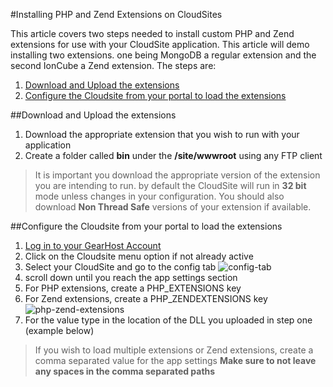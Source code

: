 #Installing PHP and Zend Extensions on CloudSites

This article covers two steps needed to install custom PHP and Zend extensions for use with your CloudSite application. This article will demo installing two extensions.  one being MongoDB a regular extension and the second IonCube a Zend extension. The steps are:



1. [Download and Upload the extensions](https://www.gearhost.com/documentation/install-php-and-zend-extensions#user-content-download-and-upload-the-extensions)
2. [Configure the Cloudsite from your portal to load the extensions](https://www.gearhost.com/documentation/install-php-and-zend-extensions#user-content-configure-the-cloudsite-from-your-portal-to-load-the-extensions)


##Download and Upload the extensions
1. Download the appropriate extension that you wish to run with your application
2. Create a folder called **bin** under the **/site/wwwroot** using any FTP client

> It is important you download the appropriate version of the extension you are intending to run.  by default the CloudSite will run in **32 bit** mode unless changes in your configuration.  You should also download **Non Thread Safe** versions of your extension if available.



##Configure the Cloudsite from your portal to load the extensions
1. [Log in to your GearHost Account][login-link]
2. Click on the Cloudsite menu option if not already active
3. Select your CloudSite and go to the config tab
	![config-tab]
4. scroll down until you reach the app settings section
5. For PHP extensions, create a PHP_EXTENSIONS key
6. For Zend extensions, create a PHP_ZENDEXTENSIONS key
	![php-zend-extensions]
7. For the value type in the location of the DLL you uploaded in step one (example below)

> If you wish to load multiple extensions or Zend extensions, create a comma separated value for the app settings **Make sure to not leave any spaces in the comma separated paths**



[Login-Link]:https://my.gearhost.com/Account/Login
[config-tab]: https://raw.githubusercontent.com/GearHost/docs/master/Images/tab-config.png
[php-zend-extensions]: https://raw.githubusercontent.com/GearHost/docs/master/Images/php-zend-extensions.png

